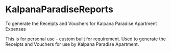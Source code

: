 # KalpanaParadiseReports
To generate the Receipts and Vouchers for Kalpana Paradise Apartment Expenses

This is for personal use - custom built for requirement. 
Used to generate the Receipts and Vouchers for use by Kalpana Paradise Apartment.
